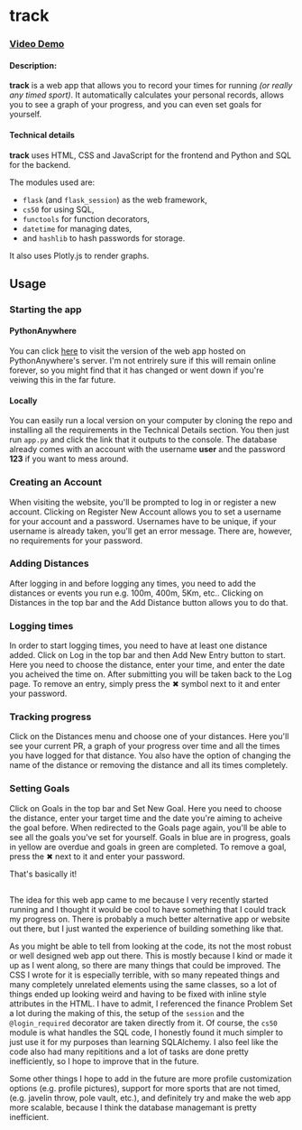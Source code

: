 # track
### [Video Demo]()
#### Description:
  **track** is a web app that allows you to record your times for running _(or really any timed sport)_. It automatically calculates your personal records, allows you to see a graph of your progress, and you can even set goals for yourself.

#### Technical details
  **track** uses HTML, CSS and JavaScript for the frontend and Python and SQL for the backend.

The modules used are:
  - `flask` (and `flask_session`) as the web framework,
  - `cs50` for using SQL,
  - `functools` for function decorators,
  - `datetime` for managing dates,
  - and `hashlib` to hash passwords for storage.

It also uses Plotly.js to render graphs.

## Usage
### Starting the app
#### PythonAnywhere
You can click [here](https://ismaeel.pythonanywhere.com/) to visit the version of the web app hosted on PythonAnywhere's server. I'm not entrirely sure if this will remain online forever, so you might find that it has changed or went down if you're veiwing this in the far future.

#### Locally
You can easily run a local version on your computer by cloning the repo and installing all the requirements in the Technical Details section. You then just run `app.py` and click the link that it outputs to the console. The database already comes with an account with the username **user** and the password **123** if you want to mess around.

### Creating an Account
When visiting the website, you'll be prompted to log in or register a new account. Clicking on Register New Account allows you to set a username for your account and a password. Usernames have to be unique, if your username is already taken, you'll get an error message. There are, however, no requirements for your password.

### Adding Distances
After logging in and before logging any times, you need to add the distances or events you run e.g. 100m, 400m, 5Km, etc.. Clicking on Distances in the top bar and the Add Distance button allows you to do that. 

### Logging times
In order to start logging times, you need to have at least one distance added. Click on Log in the top bar and then Add New Entry button to start. Here you need to choose the distance, enter your time, and enter the date you acheived the time on. After submitting you will be taken back to the Log page. To remove an entry, simply press the ✖ symbol next to it and enter your password.

### Tracking progress
Click on the Distances menu and choose one of your distances. Here you'll see your current PR, a graph of your progress over time and all the times you have logged for that distance. You also have the option of changing the name of the distance or removing the distance and all its times completely. 

### Setting Goals
Click on Goals in the top bar and Set New Goal. Here you need to choose the distance, enter your target time and the date you're aiming to acheive the goal before. When redirected to the Goals page again, you'll be able to see all the goals you've set for yourself. Goals in blue are in progress, goals in yellow are overdue and goals in green are completed. To remove a goal, press the ✖ next to it and enter your password.


That's basically it!

## 
The idea for this web app came to me because I very recently started running and I thought it would be cool to have something that I could track my progress on. There is probably a much better alternative app or website out there, but I just wanted the experience of building something like that.

As you might be able to tell from looking at the code, its not the most robust or well designed web app out there. This is mostly because I kind or made it up as I went along, so there are many things that could be improved. The CSS I wrote for it is especially terrible, with so many repeated things and many completely unrelated elements using the same classes, so a lot of things ended up looking weird and having to be fixed with inline style attributes in the HTML. I have to admit, I referenced the finance Problem Set a lot during the making of this, the setup of the `session` and the `@login_required` decorator are taken directly from it. Of course, the `cs50` module is what handles the SQL code, I honestly found it much simpler to just use it for my purposes than learning SQLAlchemy. I also feel like the code also had many repititions and a lot of tasks are done pretty inefficiently, so I hope to improve that in the future. 

Some other things I hope to add in the future are more profile customization options (e.g. profile pictures), support for more sports that are not timed, (e.g. javelin throw, pole vault, etc.), and definitely try and make the web app more scalable, because I think the database managemant is pretty inefficient.
